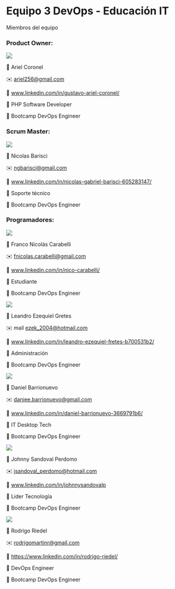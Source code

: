 # Equipo 3 DevOps - Educación IT
Miembros del equipo

### **Product Owner:**

![](https://github.com/NGBarisci/Equipo3DevOps-EDUIT/blob/test/descarga.png)

:man: Ariel Coronel

:envelope: ariel256@gmail.com

:link: www.linkedin.com/in/gustavo-ariel-coronel/

:briefcase: PHP Software Developer

:book: Bootcamp DevOps Engineer

		
### **Scrum Master:**

![](https://github.com/NGBarisci/Equipo3DevOps-EDUIT/blob/test/descarga.png)

:man: Nicolas Barisci 

:envelope: ngbarisci@gmail.com

:link: www.linkedin.com/in/nicolas-gabriel-barisci-605283147/

:briefcase: Soporte técnico

:book: Bootcamp DevOps Engineer

### **Programadores:**

![](https://github.com/NGBarisci/Equipo3DevOps-EDUIT/blob/test/descarga.png)

:man: Franco Nicolás Carabelli

:envelope: fnicolas.carabelli@gmail.com 

:link: www.linkedin.com/in/nico-carabelli/

:briefcase: Estudiante 

:book: Bootcamp DevOps Engineer


![](https://github.com/NGBarisci/Equipo3DevOps-EDUIT/blob/test/descarga.png)

:man: Leandro Ezequiel Gretes 

:envelope: mail ezek_2004@hotmail.com

:link: www.linkedin.com/in/leandro-ezequiel-fretes-b700531b2/

:briefcase: Administración 

:book: Bootcamp DevOps Engineer

![](https://github.com/NGBarisci/Equipo3DevOps-EDUIT/blob/test/descarga.png)

:man: Daniel Barrionuevo

:envelope: daniee.barrionuevo@gmail.com

:link: www.linkedin.com/in/daniel-barrionuevo-3669791b6/

:briefcase: IT Desktop Tech

:book: Bootcamp DevOps Engineer


![](https://github.com/NGBarisci/Equipo3DevOps-EDUIT/blob/test/descarga.png)

:man: Johnny Sandoval Perdomo 

:envelope: jsandoval_perdomo@hotmail.com

:link: www.linkedin.com/in/johnnysandovalp

:briefcase: Lider Tecnología

:book: Bootcamp DevOps Engineer


![](https://github.com/NGBarisci/Equipo3DevOps-EDUIT/blob/test/rodri.jpeg)

:man: Rodrigo Riedel

:envelope: rodrigomartinr@gmail.com

:link: https://www.linkedin.com/in/rodrigo-riedel/

:briefcase: DevOps Engineer

:book: Bootcamp DevOps Engineer

